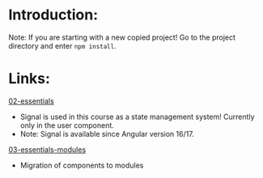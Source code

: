 # Introduction:

Note: If you are starting with a new copied project! Go to the project directory and enter `npm install`.

# Links:

[02-essentials](https://github.com/mschwarzmueller/angular-complete-guide-course-resources/blob/main/attachments/02-essentials/01-starting-project.zip)

- Signal is used in this course as a state management system! Currently only in the user component.
- Note: Signal is available since Angular version 16/17.

[03-essentials-modules](https://github.com/mschwarzmueller/angular-complete-guide-course-resources/blob/main/attachments/03-essentials-modules/01-starting-project.zip)

- Migration of components to modules
